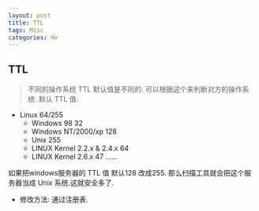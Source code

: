 ```yaml
---
layout: post
title: TTL
tags: Misc
categories: 👓
---
```


## TTL 
> 不同的操作系统 TTL 默认值是不同的. 可以根据这个来判断对方的操作系统.
默认 TTL 值:
- Linux                          64/255
	- Windows 98                     32
	- Windows NT/2000/xp             128
	- Unix                           255
	- LINUX Kernel 2.2.x & 2.4.x     64
	- LINUX Kernel 2.6.x             47
		……

如果把windows服务器的 TTL 值 默认128 改成255. 
那么扫描工具就会把这个服务器当成 Unix 系统.这就安全多了.

- 修改方法: 通过注册表.
	  


